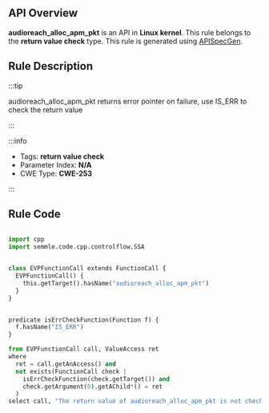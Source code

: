 ---
---


## API Overview
**audioreach_alloc_apm_pkt** is an API in **Linux kernel**. This rule belongs to the **return value check** type. This rule is generated using [APISpecGen](../../tools/APISpecGen).
## Rule Description

:::tip

audioreach_alloc_apm_pkt returns error pointer on failure, use IS_ERR to check the return value

:::

:::info

- Tags: **return value check**
- Parameter Index: **N/A**
- CWE Type: **CWE-253**

:::

## Rule Code
```python

import cpp
import semmle.code.cpp.controlflow.SSA


class EVPFunctionCall extends FunctionCall {
  EVPFunctionCall() {
    this.getTarget().hasName("audioreach_alloc_apm_pkt")
  }
}


predicate isErrCheckFunction(Function f) {
  f.hasName("IS_ERR") 
}

from EVPFunctionCall call, ValueAccess ret
where
  ret = call.getAnAccess() and
  not exists(FunctionCall check |
    isErrCheckFunction(check.getTarget()) and
    check.getArgument(0).getAChild*() = ret
  )
select call, "The return value of audioreach_alloc_apm_pkt is not checked with IS_ERR."
    
```